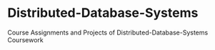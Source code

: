 # Distributed-Database-Systems

Course Assignments and Projects of Distributed-Database-Systems Coursework
